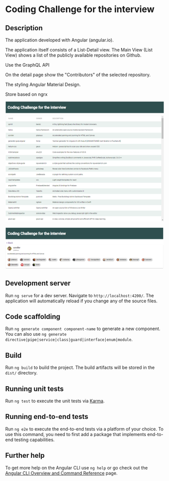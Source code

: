 # Coding Challenge for the interview

## Description

The application developed with Angular (angular.io).

The application itself consists of a List-Detail view. The Main View (List View) shows a list of the publicly available repositories on Github.

Use the GraphQL API

On the detail page show the "Contributors" of the selected repository.

The styling Angular Material Design.

Store based on ngrx


![List view](/src/assets/readme-images/list-view.png?raw=true "List View")


![Details view](/src/assets/readme-images/details-view.png?raw=true "Details view")


## Development server

Run `ng serve` for a dev server. Navigate to `http://localhost:4200/`. The application will automatically reload if you change any of the source files.

## Code scaffolding

Run `ng generate component component-name` to generate a new component. You can also use `ng generate directive|pipe|service|class|guard|interface|enum|module`.

## Build

Run `ng build` to build the project. The build artifacts will be stored in the `dist/` directory.

## Running unit tests

Run `ng test` to execute the unit tests via [Karma](https://karma-runner.github.io).

## Running end-to-end tests

Run `ng e2e` to execute the end-to-end tests via a platform of your choice. To use this command, you need to first add a package that implements end-to-end testing capabilities.

## Further help

To get more help on the Angular CLI use `ng help` or go check out the [Angular CLI Overview and Command Reference](https://angular.io/cli) page.
